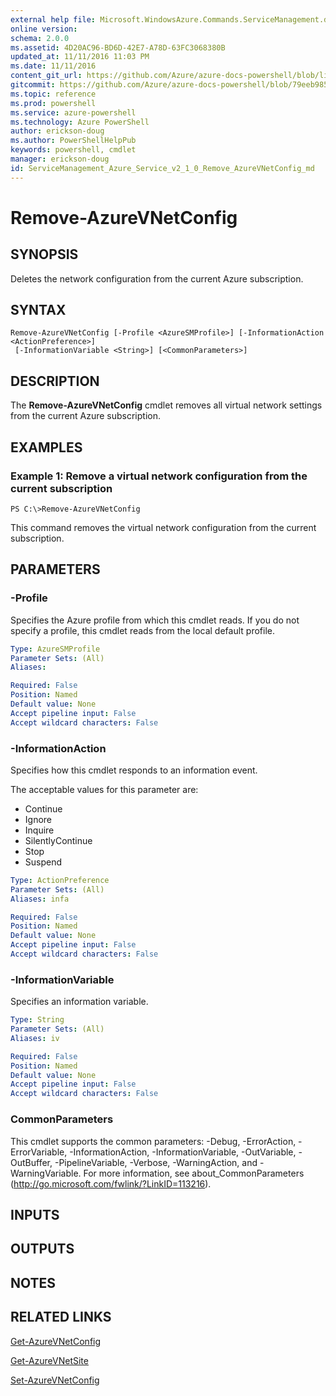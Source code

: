 ```yaml
---
external help file: Microsoft.WindowsAzure.Commands.ServiceManagement.dll-Help.xml
online version: 
schema: 2.0.0
ms.assetid: 4D20AC96-BD6D-42E7-A78D-63FC3068380B
updated_at: 11/11/2016 11:03 PM
ms.date: 11/11/2016
content_git_url: https://github.com/Azure/azure-docs-powershell/blob/live/azureps-cmdlets-docs/ServiceManagement/Azure.Service/v2.1.0/Remove-AzureVNetConfig.md
gitcommit: https://github.com/Azure/azure-docs-powershell/blob/79eeb985ea480979357fb4695832a0c3d29a48bf/azureps-cmdlets-docs/ServiceManagement/Azure.Service/v2.1.0/Remove-AzureVNetConfig.md
ms.topic: reference
ms.prod: powershell
ms.service: azure-powershell
ms.technology: Azure PowerShell
author: erickson-doug
ms.author: PowerShellHelpPub
keywords: powershell, cmdlet
manager: erickson-doug
id: ServiceManagement_Azure_Service_v2_1_0_Remove_AzureVNetConfig_md
---
```


# Remove-AzureVNetConfig

## SYNOPSIS
Deletes the network configuration from the current Azure subscription.

## SYNTAX

```
Remove-AzureVNetConfig [-Profile <AzureSMProfile>] [-InformationAction <ActionPreference>]
 [-InformationVariable <String>] [<CommonParameters>]
```

## DESCRIPTION
The **Remove-AzureVNetConfig** cmdlet removes all virtual network settings from the current Azure subscription.

## EXAMPLES

### Example 1: Remove a virtual network configuration from the current subscription
```
PS C:\>Remove-AzureVNetConfig
```

This command removes the virtual network configuration from the current subscription.

## PARAMETERS

### -Profile
Specifies the Azure profile from which this cmdlet reads.
If you do not specify a profile, this cmdlet reads from the local default profile.

```yaml
Type: AzureSMProfile
Parameter Sets: (All)
Aliases: 

Required: False
Position: Named
Default value: None
Accept pipeline input: False
Accept wildcard characters: False
```

### -InformationAction
Specifies how this cmdlet responds to an information event.

The acceptable values for this parameter are:

- Continue
- Ignore
- Inquire
- SilentlyContinue
- Stop
- Suspend

```yaml
Type: ActionPreference
Parameter Sets: (All)
Aliases: infa

Required: False
Position: Named
Default value: None
Accept pipeline input: False
Accept wildcard characters: False
```

### -InformationVariable
Specifies an information variable.

```yaml
Type: String
Parameter Sets: (All)
Aliases: iv

Required: False
Position: Named
Default value: None
Accept pipeline input: False
Accept wildcard characters: False
```

### CommonParameters
This cmdlet supports the common parameters: -Debug, -ErrorAction, -ErrorVariable, -InformationAction, -InformationVariable, -OutVariable, -OutBuffer, -PipelineVariable, -Verbose, -WarningAction, and -WarningVariable. For more information, see about_CommonParameters (http://go.microsoft.com/fwlink/?LinkID=113216).

## INPUTS

## OUTPUTS

## NOTES

## RELATED LINKS

[Get-AzureVNetConfig](xref:ServiceManagement/Azure.Service/v2.1.0/Get-AzureVNetConfig.md)

[Get-AzureVNetSite](xref:ServiceManagement/Azure.Service/v2.1.0/Get-AzureVNetSite.md)

[Set-AzureVNetConfig](xref:ServiceManagement/Azure.Service/v2.1.0/Set-AzureVNetConfig.md)



